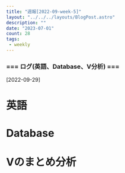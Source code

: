 ```yaml
---
title: "週報[2022-09-week-5]"
layout: "../../../layouts/BlogPost.astro"
description: ""
date: "2023-07-01"
count: 28
tags:
 - weekly
---
```





### === ログ(英語、Database、V分析) ===

[2022-09-29]

# 英語

# Database

# Vのまとめ分析
